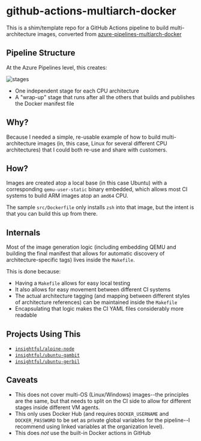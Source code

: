 # github-actions-multiarch-docker

This is a shim/template repo for a GitHub Actions pipeline to build multi-architecture images, converted from [azure-pipelines-multiarch-docker](https://github.com/rcarmo/azure-pipelines-multiarch-docker)
## Pipeline Structure

At the Azure Pipelines level, this creates:

![stages](https://github.com/rcarmo/github-actions-multiarch-docker/blob/master/img/stages.png?raw=true)

* One independent stage for each CPU architecture
* A "wrap-up" stage that runs after all the others that builds and publishes the Docker manifest file

## Why?

Because I needed a simple, re-usable example of how to build multi-architecture images (in, this case, Linux for several different CPU architectures) that I could both re-use and share with customers.

## How?

Images are created atop a local base (in this case Ubuntu) with a corresponding `qemu-user-static` binary embedded, which allows most CI systems to build ARM images atop an `amd64` CPU.

The sample `src/Dockerfile` only installs `zsh` into that image, but the intent is that you can build this up from there.

## Internals

Most of the image generation logic (including embedding QEMU and building the final manifest that allows for automatic discovery of architecture-specific tags) lives inside the `Makefile`.

This is done because:

* Having a `Makefile` allows for easy local testing
* It also allows for easy movement between different CI systems
* The actual architecture tagging (and mapping between different styles of architecture references) can be maintained inside the `Makefile`
* Encapsulating that logic makes the CI YAML files considerably more readable

## Projects Using This

* [`insightful/alpine-node`](https://github.com/insightfulsystems/alpine-node)
* [`insightful/ubuntu-gambit`](https://github.com/insightfulsystems/ubuntu-gambit)
* [`insightful/ubuntu-gerbil`](https://github.com/insightfulsystems/ubuntu-gerbil)

## Caveats

* This does not cover multi-OS (Linux/Windows) images--the principles are the same, but that needs to split on the CI side to allow for different stages inside different VM agents.
* This only uses Docker Hub (and requires `DOCKER_USERNAME` and `DOCKER_PASSWORD` to be set as private global variables for the pipeline--I recommend using linked variables at the organization level).
* This does _not_ use the built-in Docker actions in GitHub